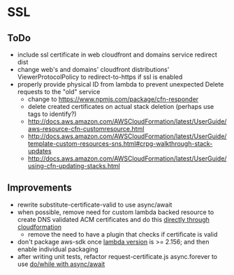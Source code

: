 # SSL

## ToDo

- include ssl certificate in web cloudfront and domains service redirect dist
- change web's and domains' cloudfront distributions' ViewerProtocolPolicy to redirect-to-https if ssl is enabled
- properly provide physical ID from lambda to prevent unexpected Delete requests to the "old" service
  - change to https://www.npmjs.com/package/cfn-responder
  - delete created certificates on actual stack deletion (perhaps use tags to identify?)
  - http://docs.aws.amazon.com/AWSCloudFormation/latest/UserGuide/aws-resource-cfn-customresource.html  
  - http://docs.aws.amazon.com/AWSCloudFormation/latest/UserGuide/template-custom-resources-sns.html#crpg-walkthrough-stack-updates
  - http://docs.aws.amazon.com/AWSCloudFormation/latest/UserGuide/using-cfn-updating-stacks.html
  
## Improvements

- rewrite substitute-certificate-valid to use async/await
- when possible, remove need for custom lambda backed resource to create DNS validated ACM certificates and do this [directly through cloudformation](https://aws.amazon.com/blogs/security/easier-certificate-validation-using-dns-with-aws-certificate-manager/#comment-3651528530)
  - remove the need to have a plugin that checks if certificate is valid
- don't package aws-sdk once [lambda version](http://docs.aws.amazon.com/lambda/latest/dg/current-supported-versions.html) is >= 2.156; and then enable individual packaging
- after writing unit tests, refactor request-certificate.js async.forever to use [do/while with async/await](https://github.com/caolan/async/issues/1503#issuecomment-350576515)
